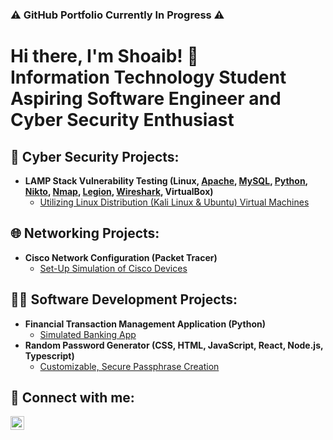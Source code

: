 <h3>⚠️ GitHub Portfolio Currently In Progress ⚠️</h3>
<h1>Hi there, I'm Shoaib! 👋<br/>Information Technology Student<br/>Aspiring Software Engineer and Cyber Security Enthusiast</h1>

<h2>🔐 Cyber Security Projects:</h2>

- <b>LAMP Stack Vulnerability Testing (Linux, [Apache](https://github.com/shoaib-t/LAMP?tab=readme-ov-file#simple-python-code--apache-server), [MySQL](https://github.com/shoaib-t/LAMP?tab=readme-ov-file#app-database-creation), [Python](https://github.com/shoaib-t/LAMP?tab=readme-ov-file#simple-python-code--apache-server), [Nikto](https://github.com/shoaib-t/LAMP?tab=readme-ov-file#legion--nikto-vulnerability-scan), [Nmap](https://github.com/shoaib-t/LAMP?tab=readme-ov-file#nmap-scan), [Legion](https://github.com/shoaib-t/LAMP?tab=readme-ov-file#legion--nikto-vulnerability-scan), [Wireshark](https://github.com/shoaib-t/LAMP?tab=readme-ov-file#wireshark-scan), VirtualBox)</b>
  - [Utilizing Linux Distribution (Kali Linux & Ubuntu) Virtual Machines](https://github.com/shoaib-t/LAMP)

<h2>🌐 Networking Projects:</h2>

- <b>Cisco Network Configuration (Packet Tracer)</b>
  - [Set-Up Simulation of Cisco Devices](https://github.com/shoaib-t/python-bank)

<h2>👨‍💻 Software Development Projects:</h2>

- <b>Financial Transaction Management Application (Python)</b>
  - [Simulated Banking App](https://github.com/shoaib-t/python-bank)
- <b>Random Password Generator (CSS, HTML, JavaScript, React, Node.js, Typescript)</b>
  - [Customizable, Secure Passphrase Creation](https://github.com/shoaib-t/pwd-gen)

<h2> 🤳 Connect with me:</h2>

[<img align="left" alt="ShoaibTahir | LinkedIn" width="22px" src="https://cdn.jsdelivr.net/npm/simple-icons@v3/icons/linkedin.svg" />][linkedin]

[linkedin]: https://linkedin.com/in/shoaib-t

<!--
**shoaib-t/shoaib-t** is a ✨ _special_ ✨ repository because its `README.md` (this file) appears on your GitHub profile.

Here are some ideas to get you started:

- 🔭 I’m currently working on ...
- 🌱 I’m currently learning ...
- 👯 I’m looking to collaborate on ...
- 🤔 I’m looking for help with ...
- 💬 Ask me about ...
- 📫 How to reach me: ...
- 😄 Pronouns: ...
- ⚡ Fun fact: ...
-->
